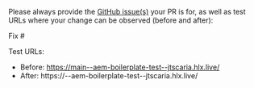 Please always provide the [GitHub issue(s)](../issues) your PR is for, as well as test URLs where your change can be observed (before and after):

Fix #<gh-issue-id>

Test URLs:
- Before: https://main--aem-boilerplate-test--jtscaria.hlx.live/
- After: https://<branch>--aem-boilerplate-test--jtscaria.hlx.live/
